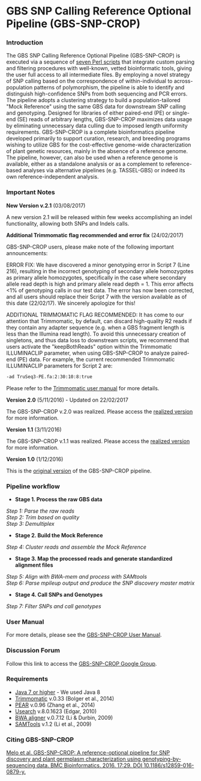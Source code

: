 # GBS SNP Calling Reference Optional Pipeline (GBS-SNP-CROP)

### Introduction
The GBS SNP Calling Reference Optional Pipeline (GBS-SNP-CROP) is executed via a sequence of [seven Perl scripts][4] that integrate custom parsing and filtering procedures with well-known, vetted bioinformatic tools, giving the user full access to all intermediate files. By employing a novel strategy of SNP calling based on the correspondence of within-individual to across-population patterns of polymorphism, the pipeline is able to identify and distinguish high-confidence SNPs from both sequencing and PCR errors. The pipeline adopts a clustering strategy to build a population-tailored "Mock Reference" using the same GBS data for downstream SNP calling and genotyping. Designed for libraries of either paired-end (PE) or single-end (SE) reads of arbitrary lengths, GBS-SNP-CROP maximizes data usage by eliminating unnecessary data culling due to imposed length uniformity requirements. GBS-SNP-CROP is a complete bioinformatics pipeline developed primarily to support curation, research, and breeding programs wishing to utilize GBS for the cost-effective genome-wide characterization of plant genetic resources, mainly in the absence of a reference genome. The pipeline, however, can also be used when a reference genome is available, either as a standalone analysis or as a complement to reference-based analyses via alternative pipelines (e.g. TASSEL-GBS) or indeed its own reference-independent analysis.

### Important Notes
**New Version v.2.1** (03/08/2017)

A new version 2.1 will be released within few weeks accomplishing an indel functionality, allowing both SNPs and Indels calls.

**Additional Trimmomatic flag recommended and error fix** (24/02/2017)

GBS-SNP-CROP users, please make note of the following important announcements:

ERROR FIX: We have discovered a minor genotyping error in Script 7 (Line 216), resulting in the incorrect genotyping of secondary allele homozygotes as primary allele homozygotes, specifically in the case where secondary allele read depth is high and primary allele read depth = 1.  This error affects <1% of genotyping calls in our test data. The error has now been corrected, and all users should replace their Script 7 with the version available as of this date (22/02/17). We sincerely apologize for this!

ADDITIONAL TRIMMOMATIC FLAG RECOMMENDED: It has come to our attention that Trimmomatic, by default, can discard high-quality R2 reads if they contain any adapter sequence (e.g. when a GBS fragment length is less than the Illumina read length).  To avoid this unnecessary creation of singletons, and thus data loss to downstream scripts, we recommend that users activate the "keepBothReads" option within the Trimmomatic ILLUMINACLIP parameter, when using GBS-SNP-CROP to analyze paired-end (PE) data.
For example, the current recommended Trimmomatic ILLUMINACLIP parameters for Script 2 are:

```bash
-ad TruSeq3-PE.fa:2:30:10:8:true
```

Please refer to the [Trimmomatic user manual][15] for more details. 

**Version 2.0** (5/11/2016) - Updated on 22/02/2017

The GBS-SNP-CROP v.2.0 was realized. Please access the [realized version][14] for more information.

**Version 1.1** (3/11/2016)

The GBS-SNP-CROP v.1.1 was realized. Please access the [realized version][13] for more information.

**Version 1.0** (1/12/2016)

This is the [original version][12] of the GBS-SNP-CROP pipeline.

### Pipeline workflow
* **Stage 1. Process the raw GBS data**

*Step 1: Parse the raw reads*  
*Step 2: Trim based on quality*   
*Step 3: Demultiplex*

* **Stage 2. Build the Mock Reference** 

*Step 4: Cluster reads and assemble the Mock Reference*

* **Stage 3. Map the processed reads and generate standardized alignment files**

*Step 5: Align with BWA-mem and process with SAMtools*  
*Step 6: Parse mpileup output and produce the SNP discovery master matrix*

* **Stage 4. Call SNPs and Genotypes**

*Step 7: Filter SNPs and call genotypes*

### User Manual
For more details, please see the [GBS-SNP-CROP User Manual][2].

### Discussion Forum
Follow this link to access the [GBS-SNP-CROP Google Group][5].

### Requirements
* [Java 7 or higher][6] - We used Java 8
* [Trimmomatic][7] v.0.33 (Bolger et al., 2014)
* [PEAR][8] v.0.96 (Zhang et al., 2014)
* [Usearch][9] v.8.0.1623 (Edgar, 2010)
* [BWA aligner][10] v.0.7.12 (Li & Durbin, 2009)
* [SAMTools][11] v.1.2 (Li et al., 2009)

### Citing GBS-SNP-CROP
[Melo et al. GBS-SNP-CROP: A reference-optional pipeline for SNP discovery and plant germplasm characterization using genotyping-by-sequencing data. BMC Bioinformatics. 2016. 17:29. DOI 10.1186/s12859-016-0879-y.][1]

[1]:https://bmcbioinformatics.biomedcentral.com/articles/10.1186/s12859-016-0879-y
[2]:https://github.com/halelab/GBS-SNP-CROP/wiki
[3]:http://www.halelab.org
[4]:https://github.com/halelab/GBS-SNP-CROP/tree/master/GBS-SNP-CROP-scripts
[5]:https://groups.google.com/forum/#!forum/gbs-snp-crop
[6]:https://www.java.com/en/
[7]:http://www.usadellab.org/cms/?page=trimmomatic
[8]:http://sco.h-its.org/exelixis/web/software/pear/
[9]: http://www.drive5.com/usearch/
[10]:http://bio-bwa.sourceforge.net
[11]:http://samtools.sourceforge.net
[12]:https://github.com/halelab/GBS-SNP-CROP/releases/tag/v.1.0
[13]:https://github.com/halelab/GBS-SNP-CROP/releases/tag/v.1.1
[14]:https://github.com/halelab/GBS-SNP-CROP/releases/tag/v.2.0
[15]:http://www.usadellab.org/cms/uploads/supplementary/Trimmomatic/TrimmomaticManual_V0.32.pdf
